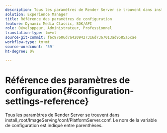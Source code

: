 ```yaml
---
description: Tous les paramètres de Render Server se trouvent dans install_root/ImageServing/conf/PlatformServer.conf. Le nom de la variable de configuration est indiqué entre parenthèses.
solution: Experience Manager
title: Référence des paramètres de configuration
feature: Dynamic Media Classic, SDK/API
role: Développeur, Administrateur, Professionnel
translation-type: tm+mt
source-git-commit: f6c97606d7a4209427316d7367013ad9585a5cae
workflow-type: tm+mt
source-wordcount: '59'
ht-degree: 0%

---
```



# Référence des paramètres de configuration{#configuration-settings-reference}

Tous les paramètres de Render Server se trouvent dans install_root/ImageServing/conf/PlatformServer.conf. Le nom de la variable de configuration est indiqué entre parenthèses.

